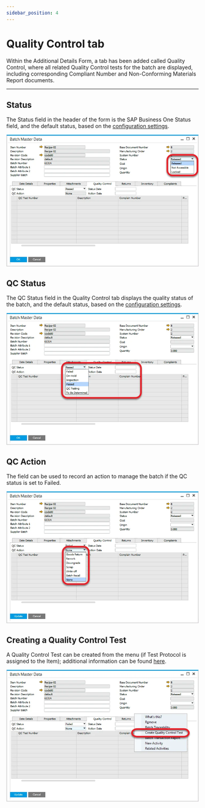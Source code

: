 ```yaml
---
sidebar_position: 4
---
```


# Quality Control tab

Within the Additional Details Form, a tab has been added called Quality Control, where all related Quality Control tests for the batch are displayed, including corresponding Compliant Number and Non-Conforming Materials Report documents.

---

## Status

The Status field in the header of the form is the SAP Business One Status field, and the default status, based on the [configuration settings](../configuration-batch-and-quality-control-status.md).

![Status](./media/quality-control-tab/status.webp)

## QC Status

The QC Status field in the Quality Control tab displays the quality status of the batch, and the default status, based on the [configuration settings](../configuration-batch-and-quality-control-status.md).

![QC Status](./media/quality-control-tab/qc-status.webp)

## QC Action

The field can be used to record an action to manage the batch if the QC status is set to Failed.

![QC Action](./media/quality-control-tab/qc-action.webp)

## Creating a Quality Control Test

A Quality Control Test can be created from the menu (if Test Protocol is assigned to the Item); additional information can be found [here](../../../quality-control/quality-control-test/overview.md).

![Create Quality Control Test](./media/quality-control-tab/create-quality-control-test.webp)
